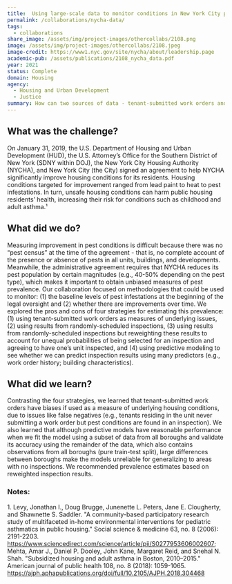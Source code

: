 ```yaml
---
title:  Using large-scale data to monitor conditions in New York City public housing 
permalink: /collaborations/nycha-data/
tags: 
  - collaborations
share_image: /assets/img/project-images/othercollabs/2108.png
image: /assets/img/project-images/othercollabs/2108.jpeg  
image-credit: https://www1.nyc.gov/site/nycha/about/leadership.page 
academic-pub: /assets/publications/2108_nycha_data.pdf
year: 2021
status: Complete
domain: Housing
agency: 
  - Housing and Urban Development
  - Justice
summary: How can two sources of data - tenant-submitted work orders and results from random inspections - be leveraged to monitor housing conditions? 
---
```

## What was the challenge? 
On January 31, 2019, the U.S. Department of Housing and Urban Development (HUD), the U.S. Attorney’s Office for the Southern District of New York (SDNY within DOJ), the New York City Housing Authority (NYCHA), and New York City (the City) signed an agreement to help NYCHA significantly improve housing conditions for its residents. Housing conditions targeted for improvement ranged from lead paint to heat to pest infestations. In turn, unsafe housing conditions can harm public housing residents’ health, increasing their risk for conditions such as childhood and adult  asthma.¹

## What did we do? 
Measuring improvement in pest conditions is difficult because there was no “pest census” at the time of the agreement - that is, no complete account of the presence or absence of pests in all units, buildings, and developments. Meanwhile, the administrative agreement requires that NYCHA reduces its pest population by certain magnitudes (e.g., 40-50% depending on the pest type), which makes it important to obtain unbiased measures of pest prevalence. Our collaboration focused on methodologies that could be used to monitor: (1) the baseline levels of pest infestations at the beginning of the legal oversight and (2) whether there are improvements over time.  We explored the pros and cons of four strategies for estimating this prevalence: (1) using tenant-submitted work orders as measures of underlying issues, (2) using results from randomly-scheduled inspections, (3) using results from randomly-scheduled inspections but reweighting these results to account for unequal probabilities of being selected for an inspection and agreeing to have one’s unit inspected, and (4) using predictive modeling to see whether we can predict inspection results using many predictors (e.g., work order history; building characteristics). 

## What did we learn? 
Contrasting the four strategies, we learned that tenant-submitted work orders have biases if used as a measure of underlying housing conditions, due to issues like false negatives (e.g., tenants residing in the unit never submitting a work order but pest conditions are found in an inspection). We also learned that although predictive models have reasonable performance when we fit the model using a subset of data from all boroughs and validate its accuracy using the remainder of the data, which also contains observations from all boroughs (pure train-test split), large differences between boroughs make the models unreliable for generalizing to areas with no inspections. We recommended prevalence estimates based on reweighted inspection results.

<h3>Notes:</h3>
1.  Levy, Jonathan I., Doug Brugge, Junenette L. Peters, Jane E. Clougherty, and Shawnette S. Saddler. "A community-based participatory research study of multifaceted in-home environmental interventions for pediatric asthmatics in public housing." Social science & medicine 63, no. 8 (2006): 2191-2203. <a href="https://www.sciencedirect.com/science/article/pii/S0277953606002607" target="_blank">https://www.sciencedirect.com/science/article/pii/S0277953606002607</a>; Mehta, Amar J., Daniel P. Dooley, John Kane, Margaret Reid, and Snehal N. Shah. "Subsidized housing and adult asthma in Boston, 2010–2015." American journal of public health 108, no. 8 (2018): 1059-1065. <a href="https://ajph.aphapublications.org/doi/full/10.2105/AJPH.2018.304468" target="_blank">https://ajph.aphapublications.org/doi/full/10.2105/AJPH.2018.304468</a>
